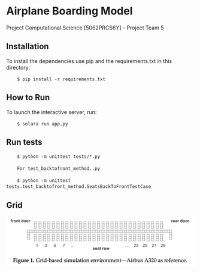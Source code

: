 # Airplane Boarding Model
 Project Computational Science [5062PRCS6Y] - Project Team 5

## Installation

To install the dependencies use pip and the requirements.txt in this directory:

```
    $ pip install -r requirements.txt
```

## How to Run

To launch the interactive server, run:

```
    $ solara run app.py
```

## Run tests

```
    $ python -m unittest tests/*.py 

    For test_backtofront_method..py

    $ python -m unittest tests.test_backtofront_method.SeatsBackToFrontTestCase
```

## Grid

![Grid-based simulation environment - Airbus A320 as reference](Grid-based%20simulation%20environment%20-%20Airbus%20A320%20as%20reference.png)